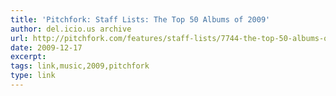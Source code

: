 ```yaml
---
title: 'Pitchfork: Staff Lists: The Top 50 Albums of 2009'
author: del.icio.us archive
url: http://pitchfork.com/features/staff-lists/7744-the-top-50-albums-of-2009/
date: 2009-12-17
excerpt: 
tags: link,music,2009,pitchfork
type: link
---
```

